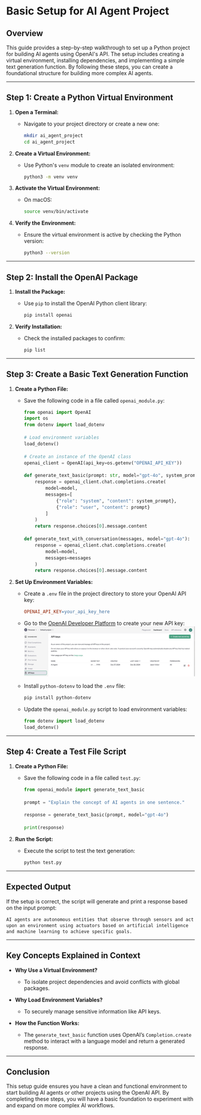 # Basic Setup for AI Agent Project

## Overview

This guide provides a step-by-step walkthrough to set up a Python project for building AI agents using OpenAI's API. The setup includes creating a virtual environment, installing dependencies, and implementing a simple text generation function. By following these steps, you can create a foundational structure for building more complex AI agents.

---

## Step 1: Create a Python Virtual Environment

1. **Open a Terminal:**
   - Navigate to your project directory or create a new one:
     ```bash
     mkdir ai_agent_project
     cd ai_agent_project
     ```

2. **Create a Virtual Environment:**
   - Use Python's `venv` module to create an isolated environment:
     ```bash
     python3 -m venv venv
     ```

3. **Activate the Virtual Environment:**
   - On macOS:
     ```bash
     source venv/bin/activate
     ```

4. **Verify the Environment:**
   - Ensure the virtual environment is active by checking the Python version:
     ```bash
     python3 --version
     ```

---

## Step 2: Install the OpenAI Package

1. **Install the Package:**
   - Use `pip` to install the OpenAI Python client library:
     ```bash
     pip install openai
     ```

2. **Verify Installation:**
   - Check the installed packages to confirm:
     ```bash
     pip list
     ```

---

## Step 3: Create a Basic Text Generation Function

1. **Create a Python File:**
   - Save the following code in a file called `openai_module.py`:
     ```python
     from openai import OpenAI
     import os
     from dotenv import load_dotenv

     # Load environment variables
     load_dotenv()

     # Create an instance of the OpenAI class
     openai_client = OpenAI(api_key=os.getenv("OPENAI_API_KEY"))

     def generate_text_basic(prompt: str, model="gpt-4o", system_prompt: str = "You are a helpful AI assistant"):
         response = openai_client.chat.completions.create(
             model=model,
             messages=[
                 {"role": "system", "content": system_prompt},
                 {"role": "user", "content": prompt}
             ]
         )
         return response.choices[0].message.content

     def generate_text_with_conversation(messages, model="gpt-4o"):
         response = openai_client.chat.completions.create(
             model=model,
             messages=messages
         )
         return response.choices[0].message.content
     ```

2. **Set Up Environment Variables:**
   - Create a `.env` file in the project directory to store your OpenAI API key:
     ```makefile
     OPENAI_API_KEY=your_api_key_here
     ```

   - Go to the [OpenAI Developer Platform](https://platform.openai.com/) to create your new API key:
![OpenAI Developer Platform](https://github.com/jason-victor1/basic-setup/blob/main/OpenAI%20Developer%20Platform.png?raw=true)


   - Install `python-dotenv` to load the `.env` file:
     ```bash
     pip install python-dotenv
     ```

   - Update the `openai_module.py` script to load environment variables:
     ```python
     from dotenv import load_dotenv
     load_dotenv()
     ```

---

## Step 4: Create a Test File Script

1. **Create a Python File:**
   - Save the following code in a file called `test.py`:
     ```python
     from openai_module import generate_text_basic

     prompt = "Explain the concept of AI agents in one sentence."

     response = generate_text_basic(prompt, model="gpt-4o")

     print(response)
     ```

2. **Run the Script:**
   - Execute the script to test the text generation:
     ```bash
     python test.py
     ```

---

## Expected Output

If the setup is correct, the script will generate and print a response based on the input prompt:

```text
AI agents are autonomous entities that observe through sensors and act upon an environment using actuators based on artificial intelligence and machine learning to achieve specific goals.
```

---

## Key Concepts Explained in Context

- **Why Use a Virtual Environment?**
  - To isolate project dependencies and avoid conflicts with global packages.

- **Why Load Environment Variables?**
  - To securely manage sensitive information like API keys.

- **How the Function Works:**
  - The `generate_text_basic` function uses OpenAI’s `Completion.create` method to interact with a language model and return a generated response.

---

## Conclusion

This setup guide ensures you have a clean and functional environment to start building AI agents or other projects using the OpenAI API. By completing these steps, you will have a basic foundation to experiment with and expand on more complex AI workflows.
